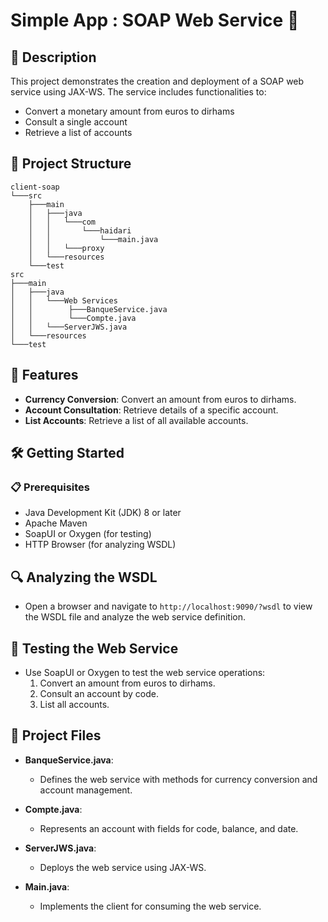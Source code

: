 # Simple App : SOAP Web Service 🚀

## 📜 Description

This project demonstrates the creation and deployment of a SOAP web service using JAX-WS. The service includes functionalities to:
- Convert a monetary amount from euros to dirhams
- Consult a single account
- Retrieve a list of accounts

## 📂 Project Structure
```
client-soap
└───src
    ├───main
    │   ├───java
    │   │   └───com
    │   │       └───haidari
    │   │           └───main.java
    │   │   └───proxy
    │   └───resources
    └───test
src
├───main
│   ├───java
│   │   └───Web Services
│   │        ├───BanqueService.java
│   │        └───Compte.java
│   │   └───ServerJWS.java
│   └───resources
└───test
```

## 🌟 Features

- **Currency Conversion**: Convert an amount from euros to dirhams.
- **Account Consultation**: Retrieve details of a specific account.
- **List Accounts**: Retrieve a list of all available accounts.

## 🛠️ Getting Started

### 📋 Prerequisites

- Java Development Kit (JDK) 8 or later
- Apache Maven
- SoapUI or Oxygen (for testing)
- HTTP Browser (for analyzing WSDL)

## 🔍 Analyzing the WSDL

- Open a browser and navigate to `http://localhost:9090/?wsdl` to view the WSDL file and analyze the web service definition.

## 🧪 Testing the Web Service

- Use SoapUI or Oxygen to test the web service operations:
    1. Convert an amount from euros to dirhams.
    2. Consult an account by code.
    3. List all accounts.

## 📁 Project Files

- **BanqueService.java**:
    - Defines the web service with methods for currency conversion and account management.

- **Compte.java**:
    - Represents an account with fields for code, balance, and date.

- **ServerJWS.java**:
    - Deploys the web service using JAX-WS.

- **Main.java**:
    - Implements the client for consuming the web service.



